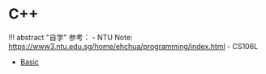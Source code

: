 # C++

!!! abstract "自学"
    参考：
    - NTU Note: https://www3.ntu.edu.sg/home/ehchua/programming/index.html
    - CS106L

- [Basic](Basic.md)
